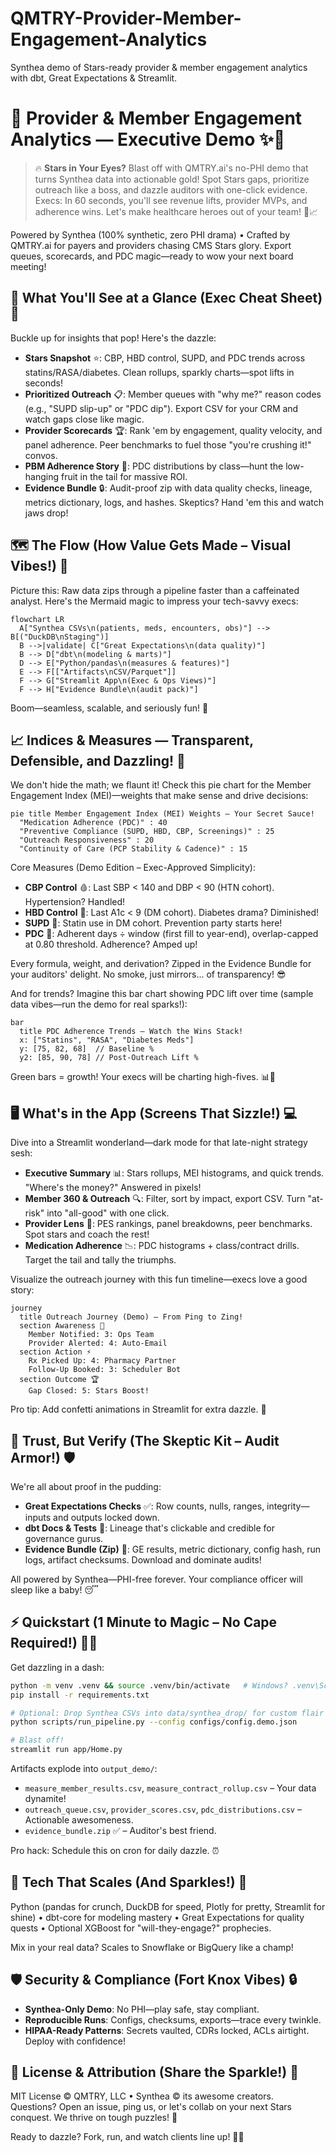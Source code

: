 # QMTRY-Provider-Member-Engagement-Analytics
Synthea demo of Stars-ready provider &amp; member engagement analytics with dbt, Great Expectations &amp; Streamlit.

# 🚀 Provider & Member Engagement Analytics — Executive Demo ✨🏥

> 🔥 **Stars in Your Eyes?** Blast off with QMTRY.ai's no-PHI demo that turns Synthea data into actionable gold! Spot Stars gaps, prioritize outreach like a boss, and dazzle auditors with one-click evidence. Execs: In 60 seconds, you'll see revenue lifts, provider MVPs, and adherence wins. Let's make healthcare heroes out of your team! 💪📈

Powered by Synthea (100% synthetic, zero PHI drama) • Crafted by QMTRY.ai for payers and providers chasing CMS Stars glory. Export queues, scorecards, and PDC magic—ready to wow your next board meeting!

## 🎯 What You'll See at a Glance (Exec Cheat Sheet) 👀

Buckle up for insights that pop! Here's the dazzle:

- **Stars Snapshot** ⭐: CBP, HBD control, SUPD, and PDC trends across statins/RASA/diabetes. Clean rollups, sparkly charts—spot lifts in seconds!
- **Prioritized Outreach** 📋: Member queues with "why me?" reason codes (e.g., "SUPD slip-up" or "PDC dip"). Export CSV for your CRM and watch gaps close like magic.
- **Provider Scorecards** 🏆: Rank 'em by engagement, quality velocity, and panel adherence. Peer benchmarks to fuel those "you're crushing it!" convos.
- **PBM Adherence Story** 💊: PDC distributions by class—hunt the low-hanging fruit in the tail for massive ROI.
- **Evidence Bundle** 🔒: Audit-proof zip with data quality checks, lineage, metrics dictionary, logs, and hashes. Skeptics? Hand 'em this and watch jaws drop!

## 🗺️ The Flow (How Value Gets Made – Visual Vibes!) 🔄

Picture this: Raw data zips through a pipeline faster than a caffeinated analyst. Here's the Mermaid magic to impress your tech-savvy execs:

```mermaid
flowchart LR
  A["Synthea CSVs\n(patients, meds, encounters, obs)"] --> B[("DuckDB\nStaging")]
  B -->|validate| C["Great Expectations\n(data quality)"]
  B --> D["dbt\n(modeling & marts)"]
  D --> E["Python/pandas\n(measures & features)"]
  E --> F[["Artifacts\nCSV/Parquet"]]
  F --> G["Streamlit App\n(Exec & Ops Views)"]
  F --> H["Evidence Bundle\n(audit pack)"]
```

Boom—seamless, scalable, and seriously fun! 🚀

## 📈 Indices & Measures — Transparent, Defensible, and Dazzling! 🌟

We don't hide the math; we flaunt it! Check this pie chart for the Member Engagement Index (MEI)—weights that make sense and drive decisions:

```mermaid
pie title Member Engagement Index (MEI) Weights – Your Secret Sauce!
  "Medication Adherence (PDC)" : 40
  "Preventive Compliance (SUPD, HBD, CBP, Screenings)" : 25
  "Outreach Responsiveness" : 20
  "Continuity of Care (PCP Stability & Cadence)" : 15
```

Core Measures (Demo Edition – Exec-Approved Simplicity):
- **CBP Control** 🩸: Last SBP < 140 and DBP < 90 (HTN cohort). Hypertension? Handled!
- **HBD Control** 🍬: Last A1c < 9 (DM cohort). Diabetes drama? Diminished!
- **SUPD** 💊: Statin use in DM cohort. Prevention party starts here!
- **PDC** 📅: Adherent days ÷ window (first fill to year-end), overlap-capped at 0.80 threshold. Adherence? Amped up!

Every formula, weight, and derivation? Zipped in the Evidence Bundle for your auditors' delight. No smoke, just mirrors... of transparency! 😎

And for trends? Imagine this bar chart showing PDC lift over time (sample data vibes—run the demo for real sparks!):

```mermaid
bar
  title PDC Adherence Trends – Watch the Wins Stack!
  x: ["Statins", "RASA", "Diabetes Meds"]
  y: [75, 82, 68]  // Baseline %
  y2: [85, 90, 78] // Post-Outreach Lift %
```

Green bars = growth! Your execs will be charting high-fives. 📊🎉

## 🖥️ What's in the App (Screens That Sizzle!) 💻

Dive into a Streamlit wonderland—dark mode for that late-night strategy sesh:

- **Executive Summary** 📊: Stars rollups, MEI histograms, and quick trends. "Where's the money?" Answered in pixels!
- **Member 360 & Outreach** 🔍: Filter, sort by impact, export CSV. Turn "at-risk" into "all-good" with one click.
- **Provider Lens** 🏅: PES rankings, panel breakdowns, peer benchmarks. Spot stars and coach the rest!
- **Medication Adherence** 📉: PDC histograms + class/contract drills. Target the tail and tally the triumphs.

Visualize the outreach journey with this fun timeline—execs love a good story:

```mermaid
journey
  title Outreach Journey (Demo) – From Ping to Zing!
  section Awareness 🎤
    Member Notified: 3: Ops Team
    Provider Alerted: 4: Auto-Email
  section Action ⚡
    Rx Picked Up: 4: Pharmacy Partner
    Follow-Up Booked: 3: Scheduler Bot
  section Outcome 🏆
    Gap Closed: 5: Stars Boost!
```

Pro tip: Add confetti animations in Streamlit for extra dazzle. 🎊

## 🔐 Trust, But Verify (The Skeptic Kit – Audit Armor!) 🛡️

We're all about proof in the pudding:
- **Great Expectations Checks** ✅: Row counts, nulls, ranges, integrity—inputs and outputs locked down.
- **dbt Docs & Tests** 📜: Lineage that's clickable and credible for governance gurus.
- **Evidence Bundle (Zip)** 🎁: GE results, metric dictionary, config hash, run logs, artifact checksums. Download and dominate audits!

All powered by Synthea—PHI-free forever. Your compliance officer will sleep like a baby! 😴

## ⚡ Quickstart (1 Minute to Magic – No Cape Required!) 🏃‍♂️

Get dazzling in a dash:

```bash
python -m venv .venv && source .venv/bin/activate   # Windows? .venv\Scripts\Activate.ps1 – Easy!
pip install -r requirements.txt

# Optional: Drop Synthea CSVs into data/synthea_drop/ for custom flair
python scripts/run_pipeline.py --config configs/config.demo.json

# Blast off!
streamlit run app/Home.py
```

Artifacts explode into `output_demo/`:
- `measure_member_results.csv`, `measure_contract_rollup.csv` – Your data dynamite!
- `outreach_queue.csv`, `provider_scores.csv`, `pdc_distributions.csv` – Actionable awesomeness.
- `evidence_bundle.zip` ✅ – Auditor's best friend.

Pro hack: Schedule this on cron for daily dazzle. ⏰

## 🧰 Tech That Scales (And Sparkles!) 🔧

Python (pandas for crunch, DuckDB for speed, Plotly for pretty, Streamlit for shine) • dbt-core for modeling mastery • Great Expectations for quality quests • Optional XGBoost for "will-they-engage?" prophecies.

Mix in your real data? Scales to Snowflake or BigQuery like a champ!

## 🛡️ Security & Compliance (Fort Knox Vibes) 🔒

- **Synthea-Only Demo**: No PHI—play safe, stay compliant.
- **Reproducible Runs**: Configs, checksums, exports—trace every twinkle.
- **HIPAA-Ready Patterns**: Secrets vaulted, CDRs locked, ACLs airtight. Deploy with confidence!

## 🤝 License & Attribution (Share the Sparkle!) 🌟

MIT License © QMTRY, LLC • Synthea © its awesome creators.  
Questions? Open an issue, ping us, or let's collab on your next Stars conquest. We thrive on tough puzzles! 🧩

Ready to dazzle? Fork, run, and watch clients line up! 🚀💼
